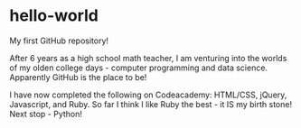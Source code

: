 hello-world
===========

My first GitHub repository!

After 6 years as a high school math teacher, I am venturing into the worlds of my olden college days - computer programming and data science.  Apparently GitHub is the place to be!

I have now completed the following on Codeacademy: HTML/CSS, jQuery, Javascript, and Ruby.  So far I think I like Ruby the best - it IS my birth stone!  Next stop - Python!
